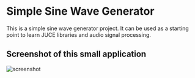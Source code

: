 # Simple Sine Wave Generator
This is a simple sine wave generator project. It can be used as a starting point to learn JUCE libraries and audio signal processing.

## Screenshot of this small application

![screenshot](https://cloud.githubusercontent.com/assets/2100323/17662039/6e05a7ea-62eb-11e6-92a6-8506ad337479.PNG)
